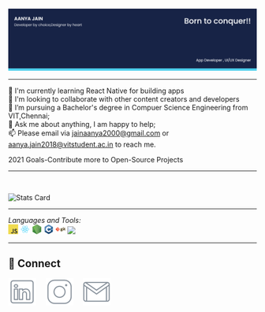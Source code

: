 ![Aanya Jain's Cover](./cover.png) 
<hr>

 🌱 I'm currently learning React Native for building apps <br />
 👯 I'm looking to collaborate with other content creators and developers<br />
 💼 I’m pursuing a Bachelor's degree in Compuer Science Engineering from VIT,Chennai;<br />
 💬 Ask me about anything, I am happy to help;<br />
 📫 Please email via jainaanya2000@gmail.com or aanya.jain2018@vitstudent.ac.in to reach me.<br />

 2021 Goals-Contribute more to Open-Source Projects <br />

<hr>

<br>

![Stats Card](https://github-readme-stats.vercel.app/api?username=AanyaJain2000&show_icons=true&line_height=27&count_private=true&title_color=ffffff&text_color=c9cacc&icon_color=2bbc8a&bg_color=1d1f21)
<hr>


*Languages and Tools:*  
<code><img height="20" src="https://raw.githubusercontent.com/github/explore/80688e429a7d4ef2fca1e82350fe8e3517d3494d/topics/javascript/javascript.png"></code>
<code><img height="20" src="https://raw.githubusercontent.com/github/explore/80688e429a7d4ef2fca1e82350fe8e3517d3494d/topics/react/react.png"></code>
<code><img height="20" src="https://raw.githubusercontent.com/github/explore/80688e429a7d4ef2fca1e82350fe8e3517d3494d/topics/nodejs/nodejs.png"></code>
<code><img height="20" src="https://raw.githubusercontent.com/github/explore/80688e429a7d4ef2fca1e82350fe8e3517d3494d/topics/cpp/cpp.png"></code>
<code><img height="20" src="https://raw.githubusercontent.com/github/explore/80688e429a7d4ef2fca1e82350fe8e3517d3494d/topics/git/git.png"></code>
 <code><img width="10%" src="https://www.vectorlogo.zone/logos/android/android-ar21.svg"></code>

<hr>

## 🤝 Connect

[![LinkedIn](./icons/linkedin.svg)](https://www.linkedin.com/in/aanya-jain-369985173/) &nbsp;&nbsp;&nbsp;
[![Instagram](./icons/instagram.svg)](https://www.instagram.com/_salilnaik_/) &nbsp;&nbsp;&nbsp;
[![Email](./icons/email.svg)](mailto:jainaanya2000@gmail.com)
